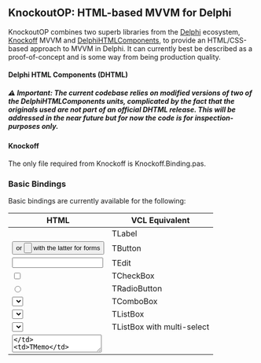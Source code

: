 ## KnockoutOP: HTML-based MVVM for Delphi

KnockoutOP combines two superb libraries from the [Delphi](https://www.embarcadero.com/products/delphi) ecosystem, [Knockoff](https://bitbucket.org/sglienke/knockoff) MVVM and  [DelphiHTMLComponents](https://delphihtmlcomponents.com/), to provide an HTML/CSS-based approach to MVVM in Delphi. It can currently best be described as a proof-of-concept and is some way from being production quality.

#### Delphi HTML Components (DHTML)
##### :warning: Important: The current codebase relies on modified versions of two of the DelphiHTMLComponents units, complicated by the fact that the originals used are not part of an official DHTML release. This will be addressed in the near future but for now the code is for inspection-purposes only.

#### Knockoff
The only file required from Knockoff is Knockoff.Binding.pas.

### Basic Bindings
Basic bindings are currently available for the following:

| HTML | VCL Equivalent      | 
| -------------| -----------      |
|<label>      | TLabel     |
|<button> or <input type="button"> with the latter for forms     | TButton        |
|<input type="text">       | TEdit       |
|<input type="checkbox">      | TCheckBox        |
|<input type="radio">    | TRadioButton      |
|<select> with size unspecified | TComboBox     |
|<select> with size specified  | TListBox     |
|<select> with size specified and "multiple" | TListBox with multi-select     |
|<textarea>      | TMemo     |
|<div> | TPanel     |
|Content-editable <div> (with Options.eoEnterSoftBreak)      | TRichEdit (via HTML)    |


### Todo

##### Features
- Grids (Note that there is a powerful table component in DHTML and this is being evaluated)
- Treeview
- Integration with Spring4D?

##### Code
- Improve some of the RTTI code
- Tests: Need to decide how best to test the UI.
- More demos

### Prerequisites
This library has been developed and tested with **Delphi 10.4.2 Sydney** - I have not tried or tested any other versions so far.

#### Libraries/Units dependencies
See above: Knockoff and DelphiHTMLComponents.


